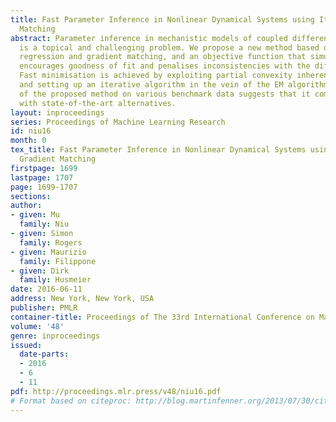 ```yaml
---
title: Fast Parameter Inference in Nonlinear Dynamical Systems using Iterative Gradient
  Matching
abstract: Parameter inference in mechanistic models of coupled differential equations
  is a topical and challenging problem. We propose a new method based on kernel ridge
  regression and gradient matching, and an objective function that simultaneously
  encourages goodness of fit and penalises inconsistencies with the differential equations.
  Fast minimisation is achieved by exploiting partial convexity inherent in this function,
  and setting up an iterative algorithm in the vein of the EM algorithm. An evaluation
  of the proposed method on various benchmark data suggests that it compares favourably
  with state-of-the-art alternatives.
layout: inproceedings
series: Proceedings of Machine Learning Research
id: niu16
month: 0
tex_title: Fast Parameter Inference in Nonlinear Dynamical Systems using Iterative
  Gradient Matching
firstpage: 1699
lastpage: 1707
page: 1699-1707
sections: 
author:
- given: Mu
  family: Niu
- given: Simon
  family: Rogers
- given: Maurizio
  family: Filippone
- given: Dirk
  family: Husmeier
date: 2016-06-11
address: New York, New York, USA
publisher: PMLR
container-title: Proceedings of The 33rd International Conference on Machine Learning
volume: '48'
genre: inproceedings
issued:
  date-parts:
  - 2016
  - 6
  - 11
pdf: http://proceedings.mlr.press/v48/niu16.pdf
# Format based on citeproc: http://blog.martinfenner.org/2013/07/30/citeproc-yaml-for-bibliographies/
---
```

